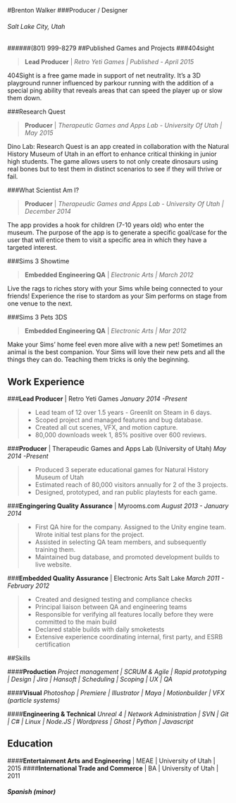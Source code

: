 #Brenton Walker
###Producer / Designer
###### Salt Lake City, Utah
######(801) 999-8279
##Published Games and Projects
###404sight 
>**Lead Producer** | *Retro Yeti Games | Published - April 2015*

404Sight is a free game made in support of net neutrality. It’s a 3D playground runner influenced by parkour running with the addition of a special ping ability that reveals areas that can speed the player up or slow them down.

###Research Quest
>**Producer** | *Therapeutic Games and Apps Lab - University Of Utah | May 2015*

Dino Lab: Research Quest is an app created in collaboration with the Natural History Museum of Utah in an effort to enhance critical thinking in junior high students. The game allows users to not only create dinosaurs using real bones but to test them in distinct scenarios to see if they will thrive or fail.

###What Scientist Am I?
>**Producer** | *Therapeudic Games and Apps Lab - University Of Utah | December 2014*

The app provides a hook for children (7-10 years old) who enter the museum. The purpose of the app is to generate a specific goal/case for the user that will entice them to visit a specific area in which they have a targeted interest.

###Sims 3 Showtime
>**Embedded Engineering QA** | *Electronic Arts | March 2012*

 Live the rags to riches story with your Sims while being connected to your friends! Experience the rise to stardom as your Sim performs on stage from one venue to the next.

###Sims 3 Pets 3DS                               
>**Embedded Engineering QA** |  *Electronic Arts | Mar 2012* 

Make your Sims’ home feel even more alive with a new pet! Sometimes an animal is the best companion. Your Sims will love their new pets and all the things they can do. Teaching them tricks is only the beginning.

## Work Experience
###**Lead Producer** | Retro Yeti Games
*January 2014 -Present*
>    *  Lead team of 12 over 1.5 years - Greenlit on Steam in 6 days.
>    *  Scoped project and managed features and bug database.
>    *  Created all cut scenes, VFX, and motion capture.
>    *  80,000 downloads week 1, 85% positive over 600 reviews.

###**Producer** | Therapeudic Games and Apps Lab (University of Utah)
*May 2014 -Present*
>    *   Produced 3 seperate educational games for Natural History Museum of Utah 
>    *   Estimated reach of 80,000 visitors annually for 2 of the 3 projects. 
>    *   Designed, prototyped, and ran public playtests for each game.

###**Engingering Quality Assurance** | Myrooms.com
*August 2013 - January 2014*
>    *   First QA hire for the company. Assigned to the Unity engine team. Wrote initial test plans for the project. 
>    *   Assisted in selecting QA team members, and subsequently training them. 
>    *   Maintained bug database, and promoted development builds to live website.

###**Embedded Quality Assurance** | Electronic Arts Salt Lake
*March 2011 - February 2012*
>    *   Created and designed testing and compliance checks
>    *   Principal liaison between QA and engineering teams
>    *   Responsible for verifying all features locally before they were committed to the main build
>    *   Declared stable builds with daily smoketests 
>    *   Extensive experience coordinating internal, first party, and ESRB certification

##Skills

####**Production**
*Project management | SCRUM & Agile | Rapid prototyping | Design | Jira | Hansoft | Scheduling | Scoping | UX  | QA*

####**Visual**
*Photoshop | Premiere | Illustrator | Maya | Motionbuilder | VFX (particle systems)*

####**Engineering & Technical**
*Unreal 4  | Network Administration | SVN | Git | C# | Linux | Node.JS | Wordpress | Ghost | Python | Javascript*

## Education
####**Entertainment Arts and Engineering** | MEAE | University of Utah | 2015
####**International Trade and Commerce** | BA | University of Utah  | 2011
##### **Spanish** (minor)
